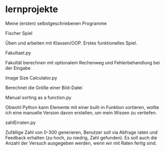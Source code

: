 # lernprojekte
Meine (ersten) selbstgeschriebenen Programme

Fischer Spiel

Üben und arbeiten mit Klassen/OOP. Erstes funktionelles Spiel.


Fakultaet.py

Fakultät berechnen mit optionalem Rechenweg und Fehlerbehandlung bei der Eingabe


Image Size Calculator.py

Berechnet die Größe einer Bild-Datei

Manual sorting as a function.py

Obwohl Python kann Elemente mit einer built-in Funktion sortieren, wollte ich eine manuelle Version davon erstellen, um mein Wissen zu vertiefen.

zahlErraten.py

Zufällige Zahl von 0-300 generieren, Benutzer soll via Abfrage raten und Feedback erhalten (zu hoch,
zu niedrig, Zahl gefunden). Es soll auch die Anzahl der Versuch ausgegeben werden, wenn wir mit Raten fertig sind.

